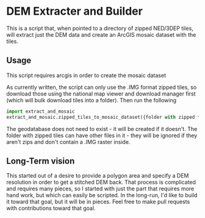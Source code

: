 # DEM Extracter and Builder

This is a script that, when pointed to a directory of zipped NED/3DEP tiles, will extract just the DEM data and create
an ArcGIS mosaic dataset with the tiles.

## Usage

This script requires arcgis in order to create the mosaic dataset

As currently written, the script can only use the .IMG format zipped tiles, so download those using the national map viewer
and download manager first (which will bulk download tiles into a folder). Then run the following

```python
import extract_and_mosaic
extract_and_mosaic.zipped_tiles_to_mosaic_dataset({folder with zipped tiles}, {folder to place extracted tiles}, {path to geodatabase for mosaic}, {mosaic dataset name})
```

The geodatabase does not need to exist - it will be created if it doesn't. The folder with zipped tiles can have other
files in it - they will be ignored if they aren't zips and don't contain a .IMG raster inside.

## Long-Term vision
This started out of a desire to provide a polygon area and specify a DEM resolution in order to get a stitched DEM back.
That process is complicated and requires many pieces, so I started with just the part that requires more hand work, but
which can easily be scripted. In the long-run, I'd like to build it toward that goal, but it will be in pieces. Feel free
to make pull requests with contributions toward that goal.